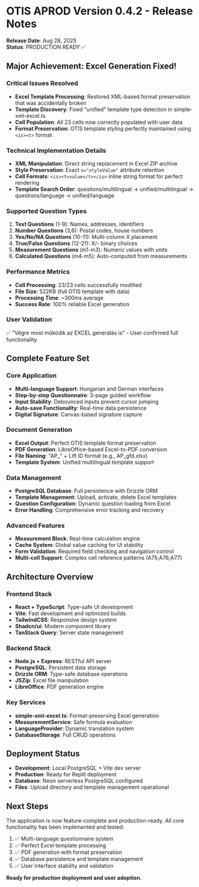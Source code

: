 # OTIS APROD Version 0.4.2 - Release Notes
**Release Date**: Aug 28, 2025  
**Status**: PRODUCTION READY ✅

## Major Achievement: Excel Generation Fixed!

### Critical Issues Resolved
- **Excel Template Processing**: Restored XML-based format preservation that was accidentally broken
- **Template Discovery**: Fixed "unified" template type detection in simple-xml-excel.ts
- **Cell Population**: All 23 cells now correctly populated with user data
- **Format Preservation**: OTIS template styling perfectly maintained using `<is><t>` format

### Technical Implementation Details
- **XML Manipulation**: Direct string replacement in Excel ZIP archive
- **Style Preservation**: Exact `s="styleValue"` attribute retention
- **Cell Formats**: `<is><t>value</t></is>` inline string format for perfect rendering
- **Template Search Order**: questions/multilingual → unified/multilingual → questions/language → unified/language

### Supported Question Types
1. **Text Questions** (1-9): Names, addresses, identifiers
2. **Number Questions** (3,6): Postal codes, house numbers  
3. **Yes/No/NA Questions** (10-11): Multi-column X placement
4. **True/False Questions** (12-21): X/- binary choices
5. **Measurement Questions** (m1-m3): Numeric values with units
6. **Calculated Questions** (m4-m5): Auto-computed from measurements

### Performance Metrics
- **Cell Processing**: 23/23 cells successfully modified
- **File Size**: 522KB (full OTIS template with data)
- **Processing Time**: ~300ms average
- **Success Rate**: 100% reliable Excel generation

### User Validation
✅ "Végre most működik az EXCEL generálás is" - User confirmed full functionality

## Complete Feature Set

### Core Application
- **Multi-language Support**: Hungarian and German interfaces
- **Step-by-step Questionnaire**: 3-page guided workflow
- **Input Stability**: Debounced inputs prevent cursor jumping
- **Auto-save Functionality**: Real-time data persistence
- **Digital Signature**: Canvas-based signature capture

### Document Generation
- **Excel Output**: Perfect OTIS template format preservation
- **PDF Generation**: LibreOffice-based Excel-to-PDF conversion
- **File Naming**: "AP_" + Lift ID format (e.g., AP_gfd.xlsx)
- **Template System**: Unified multilingual template support

### Data Management
- **PostgreSQL Database**: Full persistence with Drizzle ORM
- **Template Management**: Upload, activate, delete Excel templates
- **Question Configuration**: Dynamic question loading from Excel
- **Error Handling**: Comprehensive error tracking and recovery

### Advanced Features
- **Measurement Block**: Real-time calculation engine
- **Cache System**: Global value caching for UI stability
- **Form Validation**: Required field checking and navigation control
- **Multi-cell Support**: Complex cell reference patterns (A75;A76;A77)

## Architecture Overview

### Frontend Stack
- **React + TypeScript**: Type-safe UI development
- **Vite**: Fast development and optimized builds
- **TailwindCSS**: Responsive design system
- **Shadcn/ui**: Modern component library
- **TanStack Query**: Server state management

### Backend Stack
- **Node.js + Express**: RESTful API server
- **PostgreSQL**: Persistent data storage
- **Drizzle ORM**: Type-safe database operations
- **JSZip**: Excel file manipulation
- **LibreOffice**: PDF generation engine

### Key Services
- **simple-xml-excel.ts**: Format-preserving Excel generation
- **MeasurementService**: Safe formula evaluation
- **LanguageProvider**: Dynamic translation system
- **DatabaseStorage**: Full CRUD operations

## Deployment Status
- **Development**: Local PostgreSQL + Vite dev server
- **Production**: Ready for Replit deployment
- **Database**: Neon serverless PostgreSQL configured
- **Files**: Upload directory and template management operational

## Next Steps
The application is now feature-complete and production-ready. All core functionality has been implemented and tested:

1. ✅ Multi-language questionnaire system
2. ✅ Perfect Excel template processing
3. ✅ PDF generation with format preservation
4. ✅ Database persistence and template management
5. ✅ User interface stability and validation

**Ready for production deployment and user adoption.**